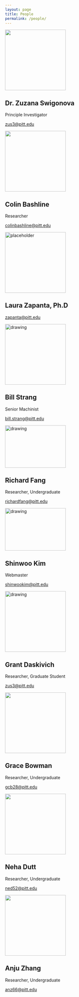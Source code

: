 ```yaml
---
layout: page
title: People
permalink: /people/
---
```

<div class="container-fluid h-100">
  
  
  <div class="d-flex h-100 mb-3">
    <div class="d-flex w-100">
      <div class="col-4">
        <img src="https://www.biology.pitt.edu/sites/default/files/person-images/Swigonova.jpg" width="200">
      </div>
      <div class="col-8">
        <h2>Dr. Zuzana Swigonova</h2>
        <p>Principle Investigator</p>
        <p><a href="mailto:zus3@pitt.edu">zus3@pitt.edu</a></p>
      </div>
    </div>
  </div>

  <div class="d-flex h-100 mb-3">
    <div class="d-flex w-100">
      <div class="col-4">
        <img src="holder.js/200x140?auto=yes" width="200">
      </div>
      <div class="col-8">
        <h2>Colin Bashline</h2>
        <p>Researcher</p>
        <p><a href="mailto:colinbashline@pitt.edu">colinbashline@pitt.edu</a></p>
      </div>
    </div>
  </div>

  <div class="d-flex h-100 mb-3">
    <div class="d-flex w-100">
      <div class="col-4">
        <img src="https://www.biology.pitt.edu/sites/default/files/person-images/r182_Zapanta%20cropped.jpg" alt="placeholder" width="200"/>
      </div>
      <div class="col-8">
        <h2>Laura Zapanta, Ph.D</h2>
        <p><a href="mailto:zapanta@pitt.edu">zapanta@pitt.edu</a></p>
      </div>
    </div>
  </div>

  <div class="d-flex h-100 mb-3">
    <div class="d-flex w-100">
      <div class="col-4">
<img src="https://www.chem.pitt.edu/sites/default/files/styles/person_large/public/person/Bill%20S.JPG?itok=lmWwwb6w" alt="drawing" width="200"/>
      </div>
      <div class="col-8">
        <h2>Bill Strang</h2>
        <p>Senior Machinist</p>
        <p><a href="mailto:bill.strang@pitt.edu">bill.strang@pitt.edu</a></p>
      </div>
    </div>
  </div>

  <div class="d-flex h-100 mb-3">
    <div class="d-flex w-100">
      <div class="col-4">
        <img src="https://images.squarespace-cdn.com/content/v1/5bd3a7dea09a7e70d9c9986a/1645484042829-AOIVGR06529YPMKWJABR/IMG_5203.jpg" alt="drawing" width="200" height="140" style=" object-position: 0% 75%; overflow: hidden; object-fit: cover"/>
      </div>
      <div class="col-8">
        <h2>Richard Fang</h2>
        <p>Researcher, Undergraduate</p>
        <p><a href="mailto:richardfang@pitt.edu">richardfang@pitt.edu</a></p>
      </div>
    </div>
  </div>


  <div class="d-flex h-100 mb-3">
    <div class="d-flex w-100">
      <div class="col-4">
        <img src="https://sites.pitt.edu/~shk148//assets/img/hero-bg.jpg" alt="drawing" width="200" height="140" style=" object-position: 45% 75%; overflow: hidden; object-fit: cover"/>
      </div>
      <div class="col-8">
        <h2>Shinwoo Kim</h2>
        <p>Webmaster</p>
        <p><a href="mailto:shinwookim@pitt.edu">shinwookim@pitt.edu</a></p>
      </div>
    </div>
  </div>

  <div class="d-flex h-100 mb-3">
    <div class="d-flex w-100">
      <div class="col-4">
        <img src="https://www.biology.pitt.edu/sites/default/files/Grant%20Daskivich.jpg" alt="drawing" width="200"/>
      </div>
      <div class="col-8">
        <h2>Grant Daskivich</h2>
        <p>Researcher, Graduate Student</p>
        <p><a href="mailto:zus3@pitt.edu">zus3@pitt.edu</a></p>
      </div>
    </div>
  </div>

  <div class="d-flex h-100 mb-3">
    <div class="d-flex w-100">
      <div class="col-4">
        <img src="holder.js/200x140?auto=yes" width="200">
      </div>
      <div class="col-8">
        <h2>Grace Bowman</h2>
        <p>Researcher, Undergraduate</p>
        <p><a href="mailto:gcb28@pitt.edu">gcb28@pitt.edu</a></p>
      </div>
    </div>
  </div>

  <div class="d-flex h-100 mb-3">
    <div class="d-flex w-100">
      <div class="col-4">
        <img src="holder.js/200x140?auto=yes" width="200">
      </div>
      <div class="col-8">
        <h2>Neha Dutt</h2>
        <p>Researcher, Undergraduate</p>
        <p><a href="mailto:ned52@pitt.edu">ned52@pitt.edu</a></p>
      </div>
    </div>
  </div>

  <div class="d-flex h-100 mb-3">
    <div class="d-flex w-100">
      <div class="col-4">
        <img src="holder.js/200x140?auto=yes" width="200">
      </div>
      <div class="col-8">
        <h2>Anju Zhang</h2>
        <p>Researcher, Undergraduate</p>
        <p><a href="mailto:anz66@pitt.edu">anz66@pitt.edu</a></p>
      </div>
    </div>
  </div>



</div>